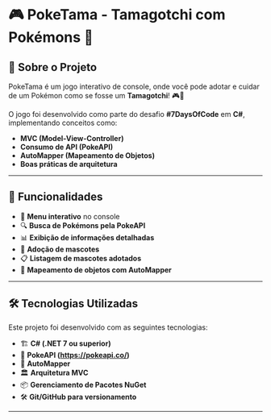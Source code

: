 # 🎮 PokeTama - Tamagotchi com Pokémons 🐾

## 📌 Sobre o Projeto
PokeTama é um jogo interativo de console, onde você pode adotar e cuidar de um Pokémon como se fosse um **Tamagotchi**! 🎮🐾

O jogo foi desenvolvido como parte do desafio **#7DaysOfCode** em **C#**, implementando conceitos como:
- **MVC (Model-View-Controller)**
- **Consumo de API (PokeAPI)**
- **AutoMapper (Mapeamento de Objetos)**
- **Boas práticas de arquitetura**

---

## 🚀 **Funcionalidades**
- 📜 **Menu interativo** no console
- 🔍 **Busca de Pokémons pela PokeAPI**
- 📊 **Exibição de informações detalhadas**
- 🏡 **Adoção de mascotes**
- 📋 **Listagem de mascotes adotados**
- 🔄 **Mapeamento de objetos com AutoMapper**

---

## 🛠 **Tecnologias Utilizadas**
Este projeto foi desenvolvido com as seguintes tecnologias:
- 🏗 **C# (.NET 7 ou superior)**
- 🔌 **PokeAPI (https://pokeapi.co/)**
- 🔄 **AutoMapper**
- 🏛 **Arquitetura MVC**
- 📦 **Gerenciamento de Pacotes NuGet**
- 🛠 **Git/GitHub para versionamento**

---
